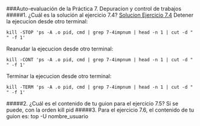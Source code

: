 ###Auto-evaluación de la Práctica 7. Depuracion y control de trabajos
#####1. ¿Cuál es la solución al ejercicio 7.4?
[Solucion Ejercicio 7.4](https://github.com/JArandaIzquierdo/FundamentosDelSoftware/blob/master/Practicas/Scrips/Ejercicio7-4)
Detener la ejecucion desde otro terminal:

	kill -STOP 'ps -A .o pid, cmd | grep 7-4impnum | head -n 1 | cut -d " " -f 1'
Reanudar la ejecucion desde otro terminal:

	kill -CONT 'ps -A .o pid, cmd | grep 7-4impnum | head -n 1 | cut -d " " -f 1'

Terminar la ejecucion desde otro terminal:

	kill -TERM 'ps -A .o pid, cmd | grep 7-4impnum | head -n 1 | cut -d " " -f 1'
#####2. ¿Cuál es el contenido de tu guion para el ejercicio 7.5?
Si se puede, con la orden kill pid
#####3. Para el ejercicio 7.6, el contenido de tu guion es:
top -U nombre_usuario